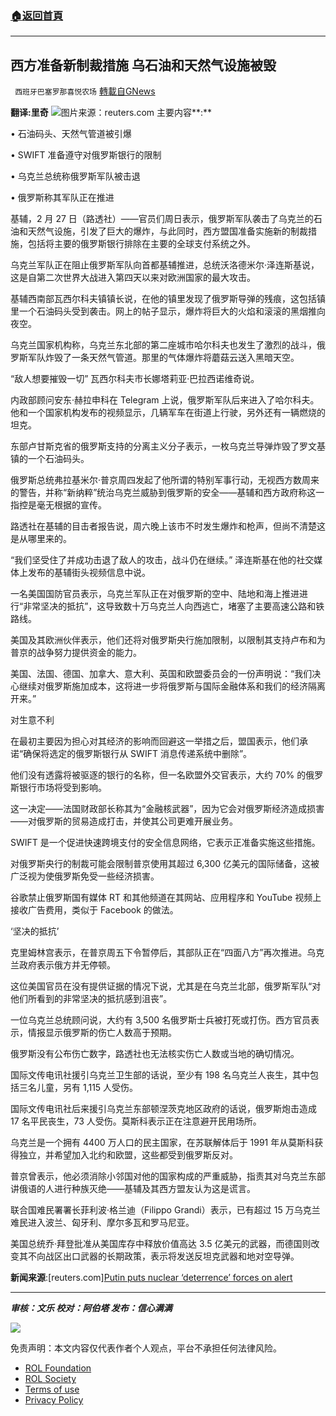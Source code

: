 ###  [:house:返回首頁](https://github.com/ourhimalayas/txt)
---


## 西方准备新制裁措施 乌石油和天然气设施被毁
` 西班牙巴塞罗那喜悦农场` [轉載自GNews](https://gnews.org/zh-hans/2082498/)

**翻译:里奇**
![](https://assets.gnews.org/wp-content/uploads/2022/02/tempsnip西方准备新制裁措施-乌石油和天然气设施被毁.png)图片来源：reuters.com
主要内容**:**

• 石油码头、天然气管道被引爆

• SWIFT 准备遵守对俄罗斯银行的限制

• 乌克兰总统称俄罗斯军队被击退

• 俄罗斯称其军队正在推进

基辅，2 月 27 日（路透社）——官员们周日表示，俄罗斯军队袭击了乌克兰的石油和天然气设施，引发了巨大的爆炸，与此同时，西方盟国准备实施新的制裁措施，包括将主要的俄罗斯银行排除在主要的全球支付系统之外。

乌克兰军队正在阻止俄罗斯军队向首都基辅推进，总统沃洛德米尔·泽连斯基说，这是自第二次世界大战进入第四天以来对欧洲国家的最大攻击。

基辅西南部瓦西尔科夫镇镇长说，在他的镇里发现了俄罗斯导弹的残痕，这包括镇里一个石油码头受到袭击。网上的帖子显示，爆炸将巨大的火焰和滚滚的黑烟推向夜空。

乌克兰国家机构称，乌克兰东北部的第二座城市哈尔科夫也发生了激烈的战斗，俄罗斯军队炸毁了一条天然气管道。那里的气体爆炸将蘑菇云送入黑暗天空。

“敌人想要摧毁一切” 瓦西尔科夫市长娜塔莉亚·巴拉西诺维奇说。

内政部顾问安东·赫拉申科在 Telegram 上说，俄罗斯军队后来进入了哈尔科夫。他和一个国家机构发布的视频显示，几辆军车在街道上行驶，另外还有一辆燃烧的坦克。

东部卢甘斯克省的俄罗斯支持的分离主义分子表示，一枚乌克兰导弹炸毁了罗文基镇的一个石油码头。

俄罗斯总统弗拉基米尔·普京周四发起了他所谓的特别军事行动，无视西方数周来的警告，并称“新纳粹”统治乌克兰威胁到俄罗斯的安全——基辅和西方政府称这一指控是毫无根据的宣传。

路透社在基辅的目击者报告说，周六晚上该市不时发生爆炸和枪声，但尚不清楚这是从哪里来的。

“我们坚受住了并成功击退了敌人的攻击，战斗仍在继续。” 泽连斯基在他的社交媒体上发布的基辅街头视频信息中说。

一名美国国防官员表示，乌克兰军队正在对俄罗斯的空中、陆地和海上推进进行“非常坚决的抵抗”，这导致数十万乌克兰人向西逃亡，堵塞了主要高速公路和铁路线。

美国及其欧洲伙伴表示，他们还将对俄罗斯央行施加限制，以限制其支持卢布和为普京的战争努力提供资金的能力。

美国、法国、德国、加拿大、意大利、英国和欧盟委员会的一份声明说：“我们决心继续对俄罗斯施加成本，这将进一步将俄罗斯与国际金融体系和我们的经济隔离开来。”

对生意不利

在最初主要因为担心对其经济的影响而回避这一举措之后，盟国表示，他们承诺“确保将选定的俄罗斯银行从 SWIFT 消息传递系统中删除”。

他们没有透露将被驱逐的银行的名称，但一名欧盟外交官表示，大约 70% 的俄罗斯银行市场将受到影响。

这一决定——法国财政部长称其为“金融核武器”，因为它会对俄罗斯经济造成损害——对俄罗斯的贸易造成打击，并使其公司更难开展业务。

SWIFT 是一个促进快速跨境支付的安全信息网络，它表示正准备实施这些措施。

对俄罗斯央行的制裁可能会限制普京使用其超过 6,300 亿美元的国际储备，这被广泛视为使俄罗斯免受一些经济损害。

谷歌禁止俄罗斯国有媒体 RT 和其他频道在其网站、应用程序和 YouTube 视频上接收广告费用，类似于 Facebook 的做法。

‘坚决的抵抗’

克里姆林宫表示，在普京周五下令暂停后，其部队正在“四面八方”再次推进。乌克兰政府表示俄方并无停顿。

这位美国官员在没有提供证据的情况下说，尤其是在乌克兰北部，俄罗斯军队“对他们所看到的非常坚决的抵抗感到沮丧”。

一位乌克兰总统顾问说，大约有 3,500 名俄罗斯士兵被打死或打伤。西方官员表示，情报显示俄罗斯的伤亡人数高于预期。

俄罗斯没有公布伤亡数字，路透社也无法核实伤亡人数或当地的确切情况。

国际文传电讯社援引乌克兰卫生部的话说，至少有 198 名乌克兰人丧生，其中包括三名儿童，另有 1,115 人受伤。

国际文传电讯社后来援引乌克兰东部顿涅茨克地区政府的话说，俄罗斯炮击造成 17 名平民丧生，73 人受伤。莫斯科表示正在注意避开民用场所。

乌克兰是一个拥有 4400 万人口的民主国家，在苏联解体后于 1991 年从莫斯科获得独立，并希望加入北约和欧盟，这些都受到俄罗斯反对。

普京曾表示，他必须消除小邻国对他的国家构成的严重威胁，指责其对乌克兰东部讲俄语的人进行种族灭绝——基辅及其西方盟友认为这是谎言。

联合国难民署署长菲利波·格兰迪（Filippo Grandi）表示，已有超过 15 万乌克兰难民进入波兰、匈牙利、摩尔多瓦和罗马尼亚。

美国总统乔·拜登批准从美国库存中释放价值高达 3.5 亿美元的武器，而德国则改变其不向战区出口武器的长期政策，表示将发送反坦克武器和地对空导弹。

**新闻来源**:[reuters.com][Putin puts nuclear ‘deterrence’ forces on alert](https://www.reuters.com/world/europe/western-allies-expel-key-russian-banks-global-system-ukraine-fights-2022-02-27/)

* * *

***审核：文乐
校对：阿伯塔
发布：信心满满***

![](https://assets.gnews.org/wp-content/uploads/2022/02/西喜-9.jpeg)



 

免责声明：本文内容仅代表作者个人观点，平台不承担任何法律风险。

- [ROL Foundation](https://rolfoundation.org/)
- [ROL Society](https://rolsociety.org/)
- [Terms of use](https://gnews.org/terms-of-use-3/)
- [Privacy Policy](https://gnews.org/privacy-policy/)
